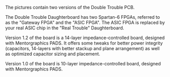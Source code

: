 The pictures contain two versions of the Double Trouble PCB.

The Double Trouble Daughterboard has two Spartan-6 FPGAs, referred to as the "Gateway FPGA" and the "ASIC FPGA". The ASIC FPGA is replaced by your real ASIC chip in the "Real Trouble" Daughterboard.

Version 1.2 of the board is a 14-layer impedance-controlled board, designed with Mentorgraphics PADS.
It offers some tweaks for better power integrity (capacitors, 14-layers with better stackup and plane arrangement)
as well as optimized capacitor sizing and placement.

Version 1.0 of the board is 10-layer impedance-controlled board, designed with Mentorgraphics PADS.

